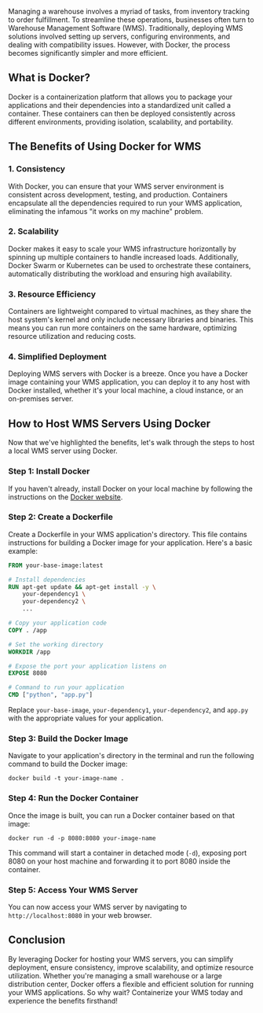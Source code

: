 Managing a warehouse involves a myriad of tasks, from inventory tracking to order fulfillment. To streamline these operations, businesses often turn to Warehouse Management Software (WMS). Traditionally, deploying WMS solutions involved setting up servers, configuring environments, and dealing with compatibility issues. However, with Docker, the process becomes significantly simpler and more efficient.

## What is Docker?

Docker is a containerization platform that allows you to package your applications and their dependencies into a standardized unit called a container. These containers can then be deployed consistently across different environments, providing isolation, scalability, and portability.

## The Benefits of Using Docker for WMS

### 1. Consistency

With Docker, you can ensure that your WMS server environment is consistent across development, testing, and production. Containers encapsulate all the dependencies required to run your WMS application, eliminating the infamous "it works on my machine" problem.

### 2. Scalability

Docker makes it easy to scale your WMS infrastructure horizontally by spinning up multiple containers to handle increased loads. Additionally, Docker Swarm or Kubernetes can be used to orchestrate these containers, automatically distributing the workload and ensuring high availability.

### 3. Resource Efficiency

Containers are lightweight compared to virtual machines, as they share the host system's kernel and only include necessary libraries and binaries. This means you can run more containers on the same hardware, optimizing resource utilization and reducing costs.

### 4. Simplified Deployment

Deploying WMS servers with Docker is a breeze. Once you have a Docker image containing your WMS application, you can deploy it to any host with Docker installed, whether it's your local machine, a cloud instance, or an on-premises server.

## How to Host WMS Servers Using Docker

Now that we've highlighted the benefits, let's walk through the steps to host a local WMS server using Docker.

### Step 1: Install Docker

If you haven't already, install Docker on your local machine by following the instructions on the [Docker website](https://docs.docker.com/get-docker/).

### Step 2: Create a Dockerfile

Create a Dockerfile in your WMS application's directory. This file contains instructions for building a Docker image for your application. Here's a basic example:

```dockerfile
FROM your-base-image:latest

# Install dependencies
RUN apt-get update && apt-get install -y \
    your-dependency1 \
    your-dependency2 \
    ...

# Copy your application code
COPY . /app

# Set the working directory
WORKDIR /app

# Expose the port your application listens on
EXPOSE 8080

# Command to run your application
CMD ["python", "app.py"]
```

Replace `your-base-image`, `your-dependency1`, `your-dependency2`, and `app.py` with the appropriate values for your application.

### Step 3: Build the Docker Image

Navigate to your application's directory in the terminal and run the following command to build the Docker image:

```
docker build -t your-image-name .
```

### Step 4: Run the Docker Container

Once the image is built, you can run a Docker container based on that image:

```
docker run -d -p 8080:8080 your-image-name
```

This command will start a container in detached mode (`-d`), exposing port 8080 on your host machine and forwarding it to port 8080 inside the container.

### Step 5: Access Your WMS Server

You can now access your WMS server by navigating to `http://localhost:8080` in your web browser.

## Conclusion

By leveraging Docker for hosting your WMS servers, you can simplify deployment, ensure consistency, improve scalability, and optimize resource utilization. Whether you're managing a small warehouse or a large distribution center, Docker offers a flexible and efficient solution for running your WMS applications. So why wait? Containerize your WMS today and experience the benefits firsthand!
